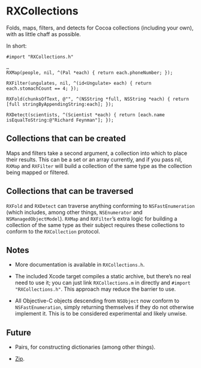 # RXCollections

Folds, maps, filters, and detects for Cocoa collections (including your own), with as little chaff as possible.

In short:

	#import "RXCollections.h"
	
	…
	RXMap(people, nil, ^(Pal *each) { return each.phoneNumber; });
	
	RXFilter(ungulates, nil, ^(id<Ungulate> each) { return each.stomachCount == 4; });
	
	RXFold(chunksOfText, @"", ^(NSString *full, NSString *each) { return [full stringByAppendingString:each]; });
	
	RXDetect(scientists, ^(Scientist *each) { return [each.name isEqualToString:@"Richard Feynman"]; });

## Collections that can be created

Maps and filters take a second argument, a collection into which to place their results. This can be a set or an array currently, and if you pass nil, `RXMap` and `RXFilter` will build a collection of the same type as the collection being mapped or filtered.

## Collections that can be traversed

`RXFold` and `RXDetect` can traverse anything conforming to `NSFastEnumeration` (which includes, among other things, `NSEnumerator` and `NSManagedObjectModel`). `RXMap` and `RXFilter`’s extra logic for building a collection of the same type as their subject requires these collections to conform to the `RXCollection` protocol.

## Notes

- More documentation is available in `RXCollections.h`.

- The included Xcode target compiles a static archive, but there’s no real need to use it; you can just link `RXCollections.m` in directly and `#import "RXCollections.h"`. This approach may reduce the barrier to use.

- All Objective-C objects descending from `NSObject` now conform to `NSFastEnumeration`, simply returning themselves if they do not otherwise implement it. This is to be considered experimental and likely unwise.

## Future

- Pairs, for constructing dictionaries (among other things).

- [Zip](http://en.wikipedia.org/wiki/Convolution_(computer_science)).
